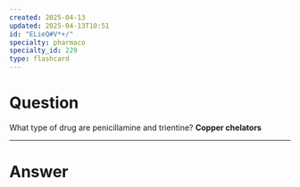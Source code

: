 ```yaml
---
created: 2025-04-13
updated: 2025-04-13T10:51
id: "ELieQ#V*+/"
specialty: pharmaco
specialty_id: 229
type: flashcard
---
```


# Question
What type of drug are penicillamine and trientine?   **Copper chelators**

---

# Answer
